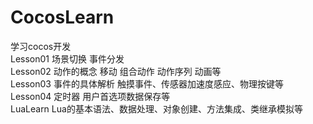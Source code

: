 # CocosLearn
学习cocos开发
<BR/>
Lesson01 场景切换 事件分发
<BR/>
Lesson02 动作的概念 移动 组合动作 动作序列 动画等
<BR/>
Lesson03 事件的具体解析 触摸事件、传感器加速度感应、物理按键等
<BR/>
Lesson04 定时器 用户首选项数据保存等
<BR/>
LuaLearn Lua的基本语法、数据处理、对象创建、方法集成、类继承模拟等